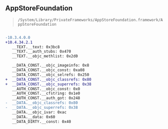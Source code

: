 ## AppStoreFoundation

> `/System/Library/PrivateFrameworks/AppStoreFoundation.framework/AppStoreFoundation`

```diff

-10.3.4.0.0
+10.4.34.2.1
   __TEXT.__text: 0x3bc8
   __TEXT.__auth_stubs: 0x470
   __TEXT.__objc_methlist: 0x2d0

   __DATA_CONST.__objc_imageinfo: 0x8
   __DATA_CONST.__objc_const: 0xa08
   __DATA_CONST.__objc_selrefs: 0x250
+  __DATA_CONST.__objc_classrefs: 0x80
+  __DATA_CONST.__objc_superrefs: 0x38
   __AUTH_CONST.__objc_const: 0x0
   __AUTH_CONST.__cfstring: 0x1e0
   __AUTH_CONST.__auth_got: 0x248
-  __DATA.__objc_classrefs: 0x80
-  __DATA.__objc_superrefs: 0x38
   __DATA.__objc_ivar: 0xac
   __DATA.__data: 0x60
   __DATA_DIRTY.__const: 0x40

```
